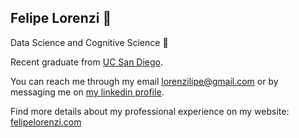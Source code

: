 <h2> Felipe Lorenzi 👋 </h2>
Data Science and Cognitive Science 👀

Recent graduate from <a href='https://www.ucsd.edu'>UC San Diego</a>. 

You can reach me through my email lorenzilipe@gmail.com or by messaging me on <a href='https://www.linkedin.com/in/felipe-lorenzi/'>my linkedin profile</a>.

Find more details about my professional experience on my website: <a href='https://www.felipelorenzi.com'>felipelorenzi.com</a>

<!---
lorenzilipe/lorenzilipe is a ✨ special ✨ repository because its `README.md` (this file) appears on your GitHub profile.
You can click the Preview link to take a look at your changes.
--->

